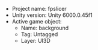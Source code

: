 <!-- UNITY CODE ASSIST INSTRUCTIONS START -->
- Project name: fpslicer
- Unity version: Unity 6000.0.45f1
- Active game object:
  - Name: background
  - Tag: Untagged
  - Layer: UI3D
<!-- UNITY CODE ASSIST INSTRUCTIONS END -->